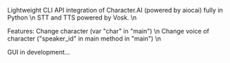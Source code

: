 Lightweight CLI API integration of Character.AI (powered by aiocai) fully in Python \n
STT and TTS powered by Vosk. \n

Features:
Change character (var "char" in "main") \n
Change voice of character ("speaker_id" in main method in "main") \n

GUI in development...
